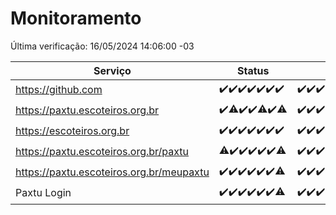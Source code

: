 # Monitoramento

Última verificação: 16/05/2024 14:06:00 -03

|Serviço|Status|Últimas 24h|
|---|---|---|
|https://github.com|<span title="2024-05-09: OK=24">✔️</span><span title="2024-05-10: OK=24">✔️</span><span title="2024-05-11: OK=24">✔️</span><span title="2024-05-12: OK=24">✔️</span><span title="2024-05-13: OK=24">✔️</span><span title="2024-05-14: OK=24">✔️</span><span title="2024-05-15: OK=17">✔️</span>|<span title="15/05/2024 14:06:00 -03 : 200">✔️</span><span title="15/05/2024 15:08:00 -03 : 200">✔️</span><span title="15/05/2024 16:05:00 -03 : 200">✔️</span><span title="15/05/2024 17:08:00 -03 : 200">✔️</span><span title="15/05/2024 18:06:00 -03 : 200">✔️</span><span title="15/05/2024 19:07:00 -03 : 200">✔️</span><span title="15/05/2024 20:07:00 -03 : 200">✔️</span><span title="15/05/2024 21:31:00 -03 : 200">✔️</span><span title="15/05/2024 22:46:00 -03 : 200">✔️</span><span title="15/05/2024 23:21:00 -03 : 200">✔️</span><span title="16/05/2024 00:07:00 -03 : 200">✔️</span><span title="16/05/2024 01:07:00 -03 : 200">✔️</span><span title="16/05/2024 02:07:00 -03 : 200">✔️</span><span title="16/05/2024 03:07:00 -03 : 200">✔️</span><span title="16/05/2024 04:04:00 -03 : 200">✔️</span><span title="16/05/2024 05:07:00 -03 : 200">✔️</span><span title="16/05/2024 06:06:00 -03 : 200">✔️</span><span title="16/05/2024 07:07:00 -03 : 200">✔️</span><span title="16/05/2024 08:05:00 -03 : 200">✔️</span><span title="16/05/2024 09:12:00 -03 : 200">✔️</span><span title="16/05/2024 10:08:00 -03 : 200">✔️</span><span title="16/05/2024 11:07:00 -03 : 200">✔️</span><span title="16/05/2024 12:06:00 -03 : 200">✔️</span><span title="16/05/2024 13:07:00 -03 : 200">✔️</span><span title="16/05/2024 14:06:00 -03 : 200">✔️</span>|
|https://paxtu.escoteiros.org.br|<span title="2024-05-09: OK=24">✔️</span><span title="2024-05-10: OK=23, Falhas=1">⚠️</span><span title="2024-05-11: OK=24">✔️</span><span title="2024-05-12: OK=24">✔️</span><span title="2024-05-13: OK=23, Falhas=1">⚠️</span><span title="2024-05-14: OK=24">✔️</span><span title="2024-05-15: OK=16, Falhas=1">⚠️</span>|<span title="15/05/2024 14:06:00 -03 : 200">✔️</span><span title="15/05/2024 15:08:00 -03 : 200">✔️</span><span title="15/05/2024 16:05:00 -03 : 200">✔️</span><span title="15/05/2024 17:08:00 -03 : 200">✔️</span><span title="15/05/2024 18:06:00 -03 : 200">✔️</span><span title="15/05/2024 19:07:00 -03 : 200">✔️</span><span title="15/05/2024 20:07:00 -03 : 200">✔️</span><span title="15/05/2024 21:31:00 -03 : 200">✔️</span><span title="15/05/2024 22:46:00 -03 : 200">✔️</span><span title="15/05/2024 23:21:00 -03 : 200">✔️</span><span title="16/05/2024 00:07:00 -03 : 200">✔️</span><span title="16/05/2024 01:07:00 -03 : 200">✔️</span><span title="16/05/2024 02:07:00 -03 : 200">✔️</span><span title="16/05/2024 03:07:00 -03 : 200">✔️</span><span title="16/05/2024 04:04:00 -03 : 200">✔️</span><span title="16/05/2024 05:07:00 -03 : 200">✔️</span><span title="16/05/2024 06:06:00 -03 : 200">✔️</span><span title="16/05/2024 07:07:00 -03 : 200">✔️</span><span title="16/05/2024 08:05:00 -03 : 200">✔️</span><span title="16/05/2024 09:12:00 -03 : 200">✔️</span><span title="16/05/2024 10:08:00 -03 : 200">✔️</span><span title="16/05/2024 11:07:00 -03 : 200">✔️</span><span title="16/05/2024 12:06:00 -03 : 200">✔️</span><span title="16/05/2024 13:07:00 -03 : 200">✔️</span><span title="16/05/2024 14:06:00 -03 : 200">✔️</span>|
|https://escoteiros.org.br|<span title="2024-05-09: OK=24">✔️</span><span title="2024-05-10: OK=24">✔️</span><span title="2024-05-11: OK=24">✔️</span><span title="2024-05-12: OK=24">✔️</span><span title="2024-05-13: OK=24">✔️</span><span title="2024-05-14: OK=24">✔️</span><span title="2024-05-15: OK=17">✔️</span>|<span title="15/05/2024 14:06:00 -03 : 200">✔️</span><span title="15/05/2024 15:08:00 -03 : 200">✔️</span><span title="15/05/2024 16:05:00 -03 : 200">✔️</span><span title="15/05/2024 17:08:00 -03 : 200">✔️</span><span title="15/05/2024 18:06:00 -03 : 200">✔️</span><span title="15/05/2024 19:07:00 -03 : 200">✔️</span><span title="15/05/2024 20:07:00 -03 : 200">✔️</span><span title="15/05/2024 21:31:00 -03 : 200">✔️</span><span title="15/05/2024 22:46:00 -03 : 200">✔️</span><span title="15/05/2024 23:21:00 -03 : 200">✔️</span><span title="16/05/2024 00:07:00 -03 : 200">✔️</span><span title="16/05/2024 01:07:00 -03 : 200">✔️</span><span title="16/05/2024 02:07:00 -03 : 200">✔️</span><span title="16/05/2024 03:07:00 -03 : 200">✔️</span><span title="16/05/2024 04:04:00 -03 : 200">✔️</span><span title="16/05/2024 05:07:00 -03 : 200">✔️</span><span title="16/05/2024 06:06:00 -03 : 200">✔️</span><span title="16/05/2024 07:07:00 -03 : 200">✔️</span><span title="16/05/2024 08:05:00 -03 : 200">✔️</span><span title="16/05/2024 09:12:00 -03 : 200">✔️</span><span title="16/05/2024 10:08:00 -03 : 200">✔️</span><span title="16/05/2024 11:07:00 -03 : 200">✔️</span><span title="16/05/2024 12:06:00 -03 : 200">✔️</span><span title="16/05/2024 13:07:00 -03 : 200">✔️</span><span title="16/05/2024 14:06:00 -03 : 200">✔️</span>|
|https://paxtu.escoteiros.org.br/paxtu|<span title="2024-05-09: OK=23, Falhas=1">⚠️</span><span title="2024-05-10: OK=24">✔️</span><span title="2024-05-11: OK=24">✔️</span><span title="2024-05-12: OK=24">✔️</span><span title="2024-05-13: OK=24">✔️</span><span title="2024-05-14: OK=24">✔️</span><span title="2024-05-15: OK=16, Falhas=1">⚠️</span>|<span title="15/05/2024 14:06:00 -03 : 200">✔️</span><span title="15/05/2024 15:08:00 -03 : 200">✔️</span><span title="15/05/2024 16:05:00 -03 : 200">✔️</span><span title="15/05/2024 17:08:00 -03 : 200">✔️</span><span title="15/05/2024 18:06:00 -03 : 200">✔️</span><span title="15/05/2024 19:07:00 -03 : 200">✔️</span><span title="15/05/2024 20:07:00 -03 : 200">✔️</span><span title="15/05/2024 21:31:00 -03 : 200">✔️</span><span title="15/05/2024 22:46:00 -03 : 200">✔️</span><span title="15/05/2024 23:21:00 -03 : 200">✔️</span><span title="16/05/2024 00:07:00 -03 : 200">✔️</span><span title="16/05/2024 01:07:00 -03 : 200">✔️</span><span title="16/05/2024 02:07:00 -03 : 200">✔️</span><span title="16/05/2024 03:07:00 -03 : 200">✔️</span><span title="16/05/2024 04:04:00 -03 : 200">✔️</span><span title="16/05/2024 05:07:00 -03 : 200">✔️</span><span title="16/05/2024 06:06:00 -03 : 200">✔️</span><span title="16/05/2024 07:07:00 -03 : 200">✔️</span><span title="16/05/2024 08:05:00 -03 : 0">❌</span><span title="16/05/2024 09:12:00 -03 : 200">✔️</span><span title="16/05/2024 10:08:00 -03 : 200">✔️</span><span title="16/05/2024 11:07:00 -03 : 200">✔️</span><span title="16/05/2024 12:06:00 -03 : 200">✔️</span><span title="16/05/2024 13:07:00 -03 : 200">✔️</span><span title="16/05/2024 14:06:00 -03 : 200">✔️</span>|
|https://paxtu.escoteiros.org.br/meupaxtu|<span title="2024-05-09: OK=24">✔️</span><span title="2024-05-10: OK=24">✔️</span><span title="2024-05-11: OK=24">✔️</span><span title="2024-05-12: OK=24">✔️</span><span title="2024-05-13: OK=24">✔️</span><span title="2024-05-14: OK=24">✔️</span><span title="2024-05-15: OK=16, Falhas=1">⚠️</span>|<span title="15/05/2024 14:06:00 -03 : 200">✔️</span><span title="15/05/2024 15:08:00 -03 : 200">✔️</span><span title="15/05/2024 16:05:00 -03 : 200">✔️</span><span title="15/05/2024 17:08:00 -03 : 200">✔️</span><span title="15/05/2024 18:06:00 -03 : 200">✔️</span><span title="15/05/2024 19:07:00 -03 : 200">✔️</span><span title="15/05/2024 20:07:00 -03 : 200">✔️</span><span title="15/05/2024 21:31:00 -03 : 200">✔️</span><span title="15/05/2024 22:46:00 -03 : 200">✔️</span><span title="15/05/2024 23:21:00 -03 : 200">✔️</span><span title="16/05/2024 00:07:00 -03 : 200">✔️</span><span title="16/05/2024 01:07:00 -03 : 200">✔️</span><span title="16/05/2024 02:07:00 -03 : 200">✔️</span><span title="16/05/2024 03:07:00 -03 : 200">✔️</span><span title="16/05/2024 04:04:00 -03 : 200">✔️</span><span title="16/05/2024 05:07:00 -03 : 200">✔️</span><span title="16/05/2024 06:06:00 -03 : 200">✔️</span><span title="16/05/2024 07:07:00 -03 : 200">✔️</span><span title="16/05/2024 08:05:00 -03 : 200">✔️</span><span title="16/05/2024 09:12:00 -03 : 200">✔️</span><span title="16/05/2024 10:08:00 -03 : 200">✔️</span><span title="16/05/2024 11:07:00 -03 : 200">✔️</span><span title="16/05/2024 12:06:00 -03 : 200">✔️</span><span title="16/05/2024 13:07:00 -03 : 200">✔️</span><span title="16/05/2024 14:06:00 -03 : 200">✔️</span>|
|Paxtu Login|<span title="2024-05-09: OK=24">✔️</span><span title="2024-05-10: OK=24">✔️</span><span title="2024-05-11: OK=24">✔️</span><span title="2024-05-12: OK=24">✔️</span><span title="2024-05-13: OK=24">✔️</span><span title="2024-05-14: OK=24">✔️</span><span title="2024-05-15: OK=16, Falhas=1">⚠️</span>|<span title="15/05/2024 14:06:00 -03 : 200">✔️</span><span title="15/05/2024 15:08:00 -03 : 200">✔️</span><span title="15/05/2024 16:05:00 -03 : 200">✔️</span><span title="15/05/2024 17:08:00 -03 : 200">✔️</span><span title="15/05/2024 18:06:00 -03 : 200">✔️</span><span title="15/05/2024 19:07:00 -03 : 200">✔️</span><span title="15/05/2024 20:07:00 -03 : 200">✔️</span><span title="15/05/2024 21:31:00 -03 : 200">✔️</span><span title="15/05/2024 22:46:00 -03 : 200">✔️</span><span title="15/05/2024 23:21:00 -03 : 200">✔️</span><span title="16/05/2024 00:07:00 -03 : 200">✔️</span><span title="16/05/2024 01:07:00 -03 : 200">✔️</span><span title="16/05/2024 02:07:00 -03 : 200">✔️</span><span title="16/05/2024 03:07:00 -03 : 200">✔️</span><span title="16/05/2024 04:04:00 -03 : 200">✔️</span><span title="16/05/2024 05:07:00 -03 : 200">✔️</span><span title="16/05/2024 06:06:00 -03 : 200">✔️</span><span title="16/05/2024 07:07:00 -03 : 200">✔️</span><span title="16/05/2024 08:05:00 -03 : 200">✔️</span><span title="16/05/2024 09:12:00 -03 : 200">✔️</span><span title="16/05/2024 10:08:00 -03 : 200">✔️</span><span title="16/05/2024 11:07:00 -03 : 200">✔️</span><span title="16/05/2024 12:06:00 -03 : 200">✔️</span><span title="16/05/2024 13:07:00 -03 : 200">✔️</span><span title="16/05/2024 14:06:00 -03 : 200">✔️</span>|
